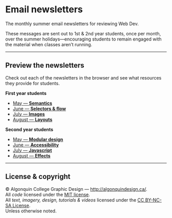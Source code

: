 # Email newsletters

The monthly summer email newsletters for reviewing Web Dev.

These messages are sent out to 1st & 2nd year students, once per month, over the summer holidays—encouraging students to remain engaged with the material when classes aren’t running.

---

## Preview the newsletters

Check out each of the newsletters in the browser and see what resources they provide for students.

**First year students**

- [May — **Semantics**](https://acgd-summer-reviews.github.io/email-newsletters/1-may-semantics.html)
- [June — **Selectors & flow**](https://acgd-summer-reviews.github.io/email-newsletters/1-jun-selectors-flow.html)
- [July — **Images**](https://acgd-summer-reviews.github.io/email-newsletters/1-jul-images.html)
- [August — **Layouts**](https://acgd-summer-reviews.github.io/email-newsletters/1-aug-layouts.html)

**Second year students**

- [May — **Modular design**](https://acgd-summer-reviews.github.io/email-newsletters/2-may-modular-design.html)
- [June — **Accessibility**](https://acgd-summer-reviews.github.io/email-newsletters/2-jun-accessibility.html)
- [July — **Javascript**](https://acgd-summer-reviews.github.io/email-newsletters/2-jul-javascript.html)
- [August — **Effects**](https://acgd-summer-reviews.github.io/email-newsletters/2-aug-effects.html)

---

## License & copyright

© Algonquin College Graphic Design — <http://algonquindesign.ca/>.<br>
All *code* licensed under the [MIT license](LICENSE).<br>
All *text, imagery, design, tutorials & videos* licensed under the [CC BY-NC-SA License](http://creativecommons.org/licenses/by-nc-sa/4.0/).<br>
Unless otherwise noted.
